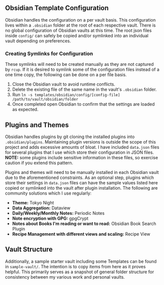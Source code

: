 ## Obsidian Template Configuration

Obsidian handles the configuration on a per vault basis. This configuration lives within a `.obsidian` folder at the root of each respective vault. There is no global configuration of Obsidian vaults at this time. The root json files inside `config/` can safely be copied and/or symlinked into an individual vault depending on preferences.

### Creating Symlinks for Configuration

These symlinks will need to be created manually as they are not captured by `rcup`. If it is desired to symlink some of the configuration files instead of a one time copy, the following can be done on a per file basis.

1. Close the Obsidian vault to avoid runtime conflicts.
2. Delete the existing file of the same name in the vault's `.obsidian` folder.
3. Run `ln -s templates/obsidian/config/[config-file] /path/to/vault/obsidian/folder`
4. Once completed open Obsidian to confirm that the settings are loaded as expected.

## Plugins and Themes

Obsidian handles plugins by git cloning the installed plugins into `.obsidian/plugins`. Maintaining plugin versions is outside the scope of this project and adds excessive amounts of bloat. I have included `data.json` files for several plugins that I use which store their configuration in JSON files. **NOTE:** some plugins include sensitive information in these files, so exercise caution if you extend this pattern.

Plugins and themes will need to be manually installed in each Obsidian vault due to the aforementioned constraints. As an optional step, plugins which store their settings in `data.json` files can have the sample values listed here copied or symlinked into the vault after plugin installation. The following are community solutions which I use regularly:

* **Theme:** Tokyo Night
* **Data Aggregation:** Dataview
* **Daily/Weekly/Monthly Notes:** Periodic Notes
* **Note encryption with GPG:** gpgCrypt
* **Notes about Books I'm reading or want to read:** Obsidian Book Search Plugin
* **Recipe Management with different views and scaling:** Recipe View

## Vault Structure

Additionally, a sample starter vault including some Templates can be found in `sample-vault/`. The intention is to copy items from here as it proves helpful. This primarily serves as a snapshot of general folder structure for consistency between my various work and personal vaults.
